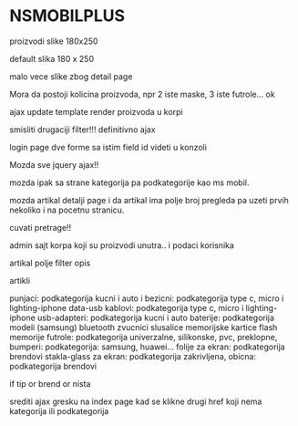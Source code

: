 # NSMOBILPLUS

proizvodi slike 180x250

default slika 180 x 250

malo vece slike zbog detail page

Mora da postoji kolicina proizvoda, npr 2 iste maske, 3 iste futrole...   ok

ajax update template render proizvoda u korpi

smisliti drugaciji filter!!! definitivno ajax

login page dve forme sa istim field id videti u konzoli

Mozda sve jquery ajax!!

mozda ipak sa strane kategorija pa podkategorije kao ms mobil.

mozda artikal detalji page i da artikal ima polje broj pregleda pa uzeti prvih nekoliko i na pocetnu stranicu.

cuvati pretrage!!

admin sajt korpa koji su proizvodi unutra.. i podaci korisnika

artikal polje filter opis


artikli

punjaci: podkategorija kucni i auto i bezicni: podkategorija type c, micro i lighting-iphone
data-usb kablovi: podkategorija type c, micro i lighting-iphone
usb-adapteri: podkategorija kucni i auto
baterije: podkategorija modeli (samsung)
bluetooth zvucnici
slusalice
memorijske kartice
flash memorije
futrole: podkategorija univerzalne, silikonske, pvc, preklopne, bumperi: podkategorija: samsung, huawei...
folije za ekran: podkategorija brendovi
stakla-glass za ekran: podkategorija zakrivljena, obicna: podkategorija brendovi


if tip or brend or nista

srediti ajax gresku na index page kad se klikne drugi href koji nema kategorija ili podkategorija